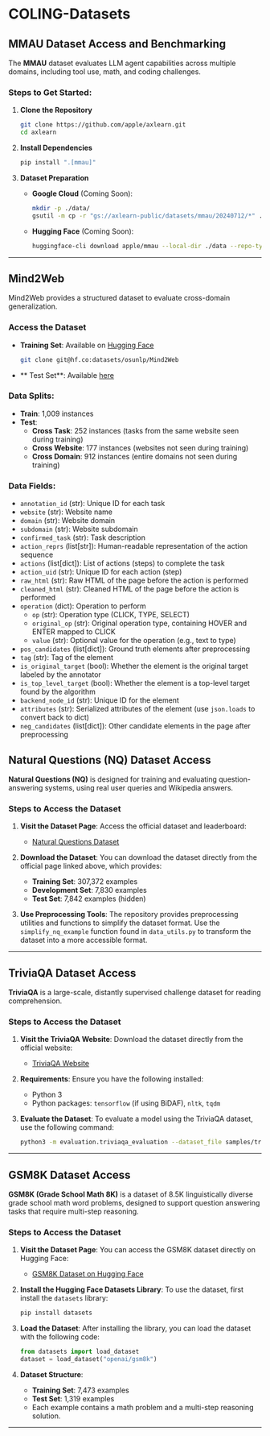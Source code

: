 
# COLING-Datasets

## MMAU Dataset Access and Benchmarking

The **MMAU** dataset evaluates LLM agent capabilities across multiple domains, including tool use, math, and coding challenges.

### Steps to Get Started:

1. **Clone the Repository**

    ```bash
    git clone https://github.com/apple/axlearn.git
    cd axlearn
    ```

2. **Install Dependencies**

    ```bash
    pip install ".[mmau]"
    ```

3. **Dataset Preparation**

    - **Google Cloud** (Coming Soon):
      ```bash
      mkdir -p ./data/
      gsutil -m cp -r "gs://axlearn-public/datasets/mmau/20240712/*" ./data/
      ```

    - **Hugging Face** (Coming Soon):
      ```bash
      huggingface-cli download apple/mmau --local-dir ./data --repo-type dataset
      ```

---

## Mind2Web

Mind2Web provides a structured dataset to evaluate cross-domain generalization.

### Access the Dataset

- **Training Set**: Available on [Hugging Face](https://huggingface.co/datasets/osunlp/Mind2Web)

    ```bash
    git clone git@hf.co:datasets/osunlp/Mind2Web
    ```
- ** Test Set**: Available [here](https://buckeyemailosu-my.sharepoint.com/:u:/g/personal/deng_595_buckeyemail_osu_edu/EUkdc16xUC1EplDiXS1bvSEBOddFLgOyJNkWJOxdltNEGA?e=8N1D9S)
### Data Splits:

- **Train**: 1,009 instances
- **Test**:
    - **Cross Task**: 252 instances (tasks from the same website seen during training)
    - **Cross Website**: 177 instances (websites not seen during training)
    - **Cross Domain**: 912 instances (entire domains not seen during training)

### Data Fields:

- `annotation_id` (str): Unique ID for each task
- `website` (str): Website name
- `domain` (str): Website domain
- `subdomain` (str): Website subdomain
- `confirmed_task` (str): Task description
- `action_reprs` (list[str]): Human-readable representation of the action sequence
- `actions` (list[dict]): List of actions (steps) to complete the task
- `action_uid` (str): Unique ID for each action (step)
- `raw_html` (str): Raw HTML of the page before the action is performed
- `cleaned_html` (str): Cleaned HTML of the page before the action is performed
- `operation` (dict): Operation to perform
    - `op` (str): Operation type (CLICK, TYPE, SELECT)
    - `original_op` (str): Original operation type, containing HOVER and ENTER mapped to CLICK
    - `value` (str): Optional value for the operation (e.g., text to type)
- `pos_candidates` (list[dict]): Ground truth elements after preprocessing
- `tag` (str): Tag of the element
- `is_original_target` (bool): Whether the element is the original target labeled by the annotator
- `is_top_level_target` (bool): Whether the element is a top-level target found by the algorithm
- `backend_node_id` (str): Unique ID for the element
- `attributes` (str): Serialized attributes of the element (use `json.loads` to convert back to dict)
- `neg_candidates` (list[dict]): Other candidate elements in the page after preprocessing


## Natural Questions (NQ) Dataset Access

**Natural Questions (NQ)** is designed for training and evaluating question-answering systems, using real user queries and Wikipedia answers.

### Steps to Access the Dataset

1. **Visit the Dataset Page**:
   Access the official dataset and leaderboard:
   - [Natural Questions Dataset](http://ai.google.com/research/NaturalQuestions)

2. **Download the Dataset**:
   You can download the dataset directly from the official page linked above, which provides:
   - **Training Set**: 307,372 examples
   - **Development Set**: 7,830 examples
   - **Test Set**: 7,842 examples (hidden)

3. **Use Preprocessing Tools**:
   The repository provides preprocessing utilities and functions to simplify the dataset format. Use the `simplify_nq_example` function found in `data_utils.py` to transform the dataset into a more accessible format.

---

## TriviaQA Dataset Access

**TriviaQA** is a large-scale, distantly supervised challenge dataset for reading comprehension.

### Steps to Access the Dataset

1. **Visit the TriviaQA Website**:
   Download the dataset directly from the official website:
   - [TriviaQA Website](http://nlp.cs.washington.edu/triviaqa/)

2. **Requirements**:
   Ensure you have the following installed:
   - Python 3
   - Python packages: `tensorflow` (if using BiDAF), `nltk`, `tqdm`

3. **Evaluate the Dataset**:
   To evaluate a model using the TriviaQA dataset, use the following command:

   ```bash
   python3 -m evaluation.triviaqa_evaluation --dataset_file samples/triviaqa_sample.json --prediction_file samples/sample_predictions.json
   ```
---

## GSM8K Dataset Access

**GSM8K (Grade School Math 8K)** is a dataset of 8.5K linguistically diverse grade school math word problems, designed to support question answering tasks that require multi-step reasoning.

### Steps to Access the Dataset

1. **Visit the Dataset Page**:
   You can access the GSM8K dataset directly on Hugging Face:
   - [GSM8K Dataset on Hugging Face](https://huggingface.co/datasets/openai/gsm8k)

2. **Install the Hugging Face Datasets Library**:
   To use the dataset, first install the `datasets` library:
   ```bash
   pip install datasets
   ```

3. **Load the Dataset**:
   After installing the library, you can load the dataset with the following code:
   ```python
   from datasets import load_dataset
   dataset = load_dataset("openai/gsm8k")
   ```

4. **Dataset Structure**:
   - **Training Set**: 7,473 examples
   - **Test Set**: 1,319 examples
   - Each example contains a math problem and a multi-step reasoning solution.

---


